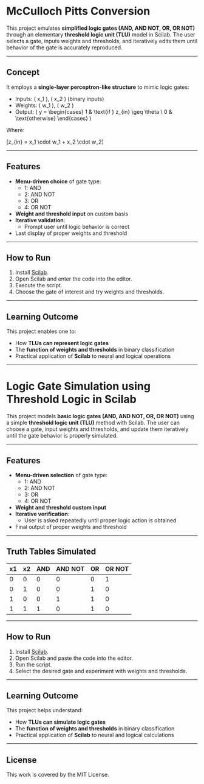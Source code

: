 # McCulloch Pitts Conversion
This project emulates **simplified logic gates (AND, AND NOT, OR, OR NOT)** through an elementary **threshold logic unit (TLU)** model in Scilab. The user selects a gate, inputs weights and thresholds, and iteratively edits them until behavior of the gate is accurately reproduced.

---

## Concept

It employs a **single-layer perceptron-like structure** to mimic logic gates:

- Inputs: \( x_1 \), \( x_2 \) (binary inputs)
- Weights: \( w_1 \), \( w_2 \)
- Output:
  \( y = 
  \begin{cases}
  1 & 
  \text{if } z_{in} \geq \theta \\
  0 & 
  \text{otherwise}
  \end{cases}
\) 

Where:

\[z_{in} = x_1 \cdot w_1 + x_2 \cdot w_2\]

---

##  Features

- **Menu-driven choice** of gate type:
  - 1: AND
  - 2: AND NOT
  - 3: OR
  - 4: OR NOT
- **Weight and threshold input** on custom basis
- **Iterative validation**:
  - Prompt user until logic behavior is correct
- Last display of proper weights and threshold

---

##  How to Run

1. Install [Scilab](https://www.scilab.org/).
2. Open Scilab and enter the code into the editor.
3. Execute the script.
4. Choose the gate of interest and try weights and thresholds.

---

## Learning Outcome

This project enables one to:
- How **TLUs can represent logic gates**
- The **function of weights and thresholds** in binary classification
- Practical application of **Scilab** to neural and logical operations
--- 

# Logic Gate Simulation using Threshold Logic in Scilab

This project models **basic logic gates (AND, AND NOT, OR, OR NOT)** using a simple **threshold logic unit (TLU)** method with Scilab. The user can choose a gate, input weights and thresholds, and update them iteratively until the gate behavior is properly simulated.

---

##  Features

- **Menu-driven selection** of gate type:
  - 1: AND
  - 2: AND NOT
  - 3: OR
  - 4: OR NOT
- **Weight and threshold custom input**
- **Iterative verification**:
  - User is asked repeatedly until proper logic action is obtained
- Final output of proper weights and threshold

---

## Truth Tables Simulated

| x1 | x2 | AND | AND NOT | OR | OR NOT |
|----|----|-----|----------|----|--------|
| 0  | 0  |  0  |    0     | 0  |   1    |
| 0  | 1  |  0  |    0     | 1  |   0
| 1  | 0  |  0  |    1     | 1  |   0    |
| 1  | 1  |  1  |    0     | 1  |   0    |

---

## How to Run

1. Install [Scilab](https://www.scilab.org/).
2. Open Scilab and paste the code into the editor.
3. Run the script.
4. Select the desired gate and experiment with weights and thresholds.
---

## Learning Outcome

This project helps understand:
- How **TLUs can simulate logic gates**
- The **function of weights and thresholds** in binary classification
- Practical application of **Scilab** to neural and logical calculations

---

## License

This work is covered by the MIT License.
